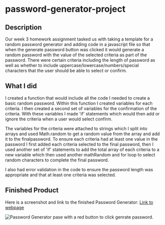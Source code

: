 # password-generator-project

## Description

Our week 3 homework assignment tasked us with taking a template for a random password generator and adding code in a javascript file so that when the generate password button was clicked it would generate a random password with the value of the selected criteria as part of the password. There were certain criteria including the length of password as well as whether to include uppercase/lowercase/numbers/special characters that the user should be able to select or confirm. 

## What I did

I created a function that would include all the code I needed to create a basic random password. Within this function I created variables for each criteria. I then created a second set of variables for the confirmation of the criteria. With these variables I made 'if' statements which would then add or ignore the criteria when a user would select confirm. 

The variables for the criteria were attached to strings which I split into arrays and used Math.random to get a random value from the array and add it to the finalpassword. To ensure each criteria had at least one value in the password I first added each criteria selected to the final password, then I used another set of 'if' statements to add the total array of each criteria to a new variable which then used another mathRandom and for loop to select random characters to complete the final password.

I also had error validation in the code to ensure the password length was appropriate and that at least one criteria was selected.

## Finished Product

Here is a screenshot and link to the finished Password Generator:
[Link to webpage](https://phalenh.github.io/password-generator-project/index.html)

![Password Generator pase with a red button to click genrate password.](./password-generator-project/password-generator.png)
